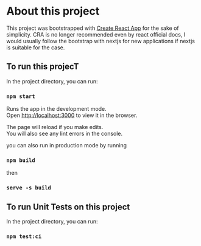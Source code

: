 # About this project

This project was bootstrapped with [Create React App](https://github.com/facebook/create-react-app) for the sake of simplicity. CRA is no longer recommended even by react official docs, I would usually follow the bootstrap with nextjs for new applications if nextjs is suitable for the case.


## To run this projecT

In the project directory, you can run:

### `npm start`

Runs the app in the development mode.\
Open [http://localhost:3000](http://localhost:3000) to view it in the browser.

The page will reload if you make edits.\
You will also see any lint errors in the console.

you can also run in production mode by running 

### `npm build`

then 

### `serve -s build`


## To run Unit Tests on this project

In the project directory, you can run:

### `npm test:ci`